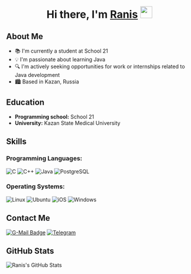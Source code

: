 <h1 align="center">Hi there, I'm <a href="http://t.me/guaranis" target="_blank">Ranis</a> 
<img src="https://github.com/blackcater/blackcater/raw/main/images/Hi.gif" height="32"/></h1>

## About Me 
- 📚 I'm currently a student at School 21
- 💡 I'm passionate about learning Java
- 🔍 I'm actively seeking opportunities for work or internships related to Java development
- 🏙️ Based in Kazan, Russia

## Education
- **Programming school:** School 21
- **University:** Kazan State Medical University

## Skills
<h3 align="left">Programming Languages:</h3>

<div>
  <img src="https://img.shields.io/badge/C-00599C?style=for-the-badge&logo=c&logoColor=white" alt="C">
  <img src="https://img.shields.io/badge/C++-00599C?style=for-the-badge&logo=c%2B%2B&logoColor=white" alt="C++">
  <img src="https://img.shields.io/badge/Java-007396?style=for-the-badge&logo=java&logoColor=white" alt="Java">
  <img src="https://img.shields.io/badge/PostgreSQL-336791?style=for-the-badge&logo=postgresql&logoColor=white" alt="PostgreSQL">
</div>


<h3 align="left">Operating Systems:</h3>

<div>
  <img src="https://img.shields.io/badge/Linux-FCC624?style=for-the-badge&logo=linux&logoColor=black" alt="Linux">
  <img src="https://img.shields.io/badge/Ubuntu-E95420?style=for-the-badge&logo=ubuntu&logoColor=white" alt="Ubuntu">
  <img src="https://img.shields.io/badge/iOS-000000?style=for-the-badge&logo=ios&logoColor=white" alt="iOS">
  <img src="https://img.shields.io/badge/Windows%20XP-003399?style=for-the-badge&logo=windowsxp&logoColor=white" alt="Windows">
</div>

## Contact Me
   [![G-Mail Badge](https://img.shields.io/badge/Gmail-D14836?style=for-the-badge&logo=gmail&logoColor=white)](mailto:bobbyzz999@gmail.com)
   [![Telegram](https://img.shields.io/badge/Telegram-2CA5E0?style=for-the-badge&logo=telegram&logoColor=white)](https://t.me/guaranis)

## GitHub Stats
![Ranis's GitHub Stats](https://github-readme-stats.vercel.app/api?username=RanisMinsafin&show_icons=true&theme=radical)
